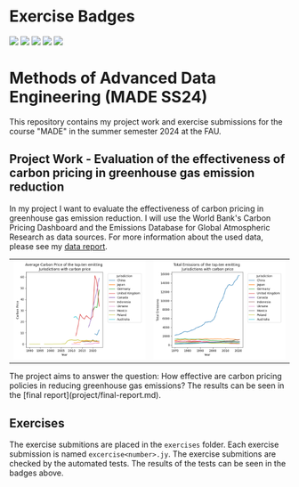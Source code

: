 # Exercise Badges

![](https://byob.yarr.is/xilef45/made-s24/score_ex1) ![](https://byob.yarr.is/xilef45/made-s24/score_ex2) ![](https://byob.yarr.is/xilef45/made-s24/score_ex3) ![](https://byob.yarr.is/xilef45/made-s24/score_ex4) ![](https://byob.yarr.is/xilef45/made-s24/score_ex5)

# Methods of Advanced Data Engineering (MADE SS24)

This repository contains my project work and exercise submissions for the course "MADE" in the summer semester 2024 at the FAU.

## Project Work - Evaluation of the effectiveness of carbon pricing in greenhouse gas emission reduction
In my project I want to evaluate the effectiveness of carbon pricing in greenhouse gas emission reduction. I will use the World Bank's Carbon Pricing Dashboard and the Emissions Database for Global Atmospheric Research as data sources. For more information about the used data, please see my [data report](project/data-report.md). 
<table>
<tr>
<td><img src="./project/visualization/carbonprice-top10.png" alt="The Carbon Price from the year 1990 till today of the TOP10 emitting countries" width="300"/></td>
<td><img src="./project/visualization/emissions-top10.png" alt="Emmisions of the TOP 10 emiting contries from 1970 till today" width="300"/></td>
</tr>
</table>
The project aims to answer the question: How effective are carbon pricing policies in reducing greenhouse gas emissions?
The results can be seen in the [final report](project/final-report.md).

## Exercises

The exercise submitions are placed in the `exercises` folder. Each exercise submission is named `excercise<number>.jy`. The exercise submitions are checked by the automated tests. The results of the tests can be seen in the badges above.